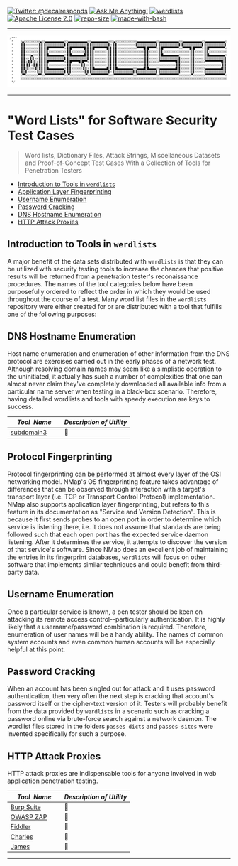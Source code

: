[![Twitter: @decalresponds](https://img.shields.io/badge/contact-@decalresponds-blue.svg)](https://twitter.com/decalresponds "@decalresponds")
[![Ask Me Anything!](https://img.shields.io/badge/Ask%20me-anything-1abc9c.svg)](https://github.com/decal/werdlists/issues/new "Ask Me Anything!")
[![werdlists](https://img.shields.io/badge/werd-lists-lightgrey.svg)](# "werdlists")
[![Apache License 2.0](https://img.shields.io/badge/license-Apache%202.0-blue.svg)](https://apache.org/licenses/LICENSE-2.0 "Apache License 2.0")
[![repo-size](https://img.shields.io/github/repo-size/decal/werdlists.svg)](# "repo-size")
[![made-with-bash](https://img.shields.io/badge/Made%20with-Bash-1f425f.svg)](https://gnu.org/software/bash/ "Made with Bash")

* * *
[![werdlists](logo.png)](# "Word Lists, Attack Strings, Miscellaneous Datasets and Collections of Proof-of-Concept Test Cases With a Collection of Tools for Penetration Testers")
* * *

# "Word Lists" for Software Security Test Cases

> Word lists, Dictionary Files, Attack Strings, Miscellaneous Datasets and Proof-of-Concept Test Cases With a Collection of Tools for Penetration Testers 

* <a href="#intro">Introduction to Tools in `werdlists`</a>
* <a href="#fingerprints">Application Layer Fingerprinting</a>
* <a href="#usernames">Username Enumeration</a>
* <a href="#passwords">Password Cracking</a>
* <a href="#hostnames">DNS Hostname Enumeration</a>
* <a href="#proxies">HTTP Attack Proxies</a>

## <a name="intro"></a>Introduction to Tools in `werdlists`  

A major benefit of the data sets distributed with `werdlists` is that they can be utilized with security testing tools to increase the chances
that positive results will be returned from a penetration tester's reconaissance procedures. The names of the tool categories below have been 
purposefully ordered to reflect the order in which they would be used throughout the course of a test. Many word list files in the `werdlists`
repository were either created for or are distributed with a tool that fulfills one of the following purposes:

## <a name="hostnames"></a>DNS Hostname Enumeration  

Host name enumeration and enumeration of other information from the DNS protocol are exercises carried out in the early phases of a network 
test. Although resolving domain names may seem like a simplistic operation to the uninitiated, it actually has such a number of complexities 
that one can almost never claim they've completely downloaded all available info from a particular name server when testing in a black-box
scenario. Therefore, having detailed wordlists and tools with speedy execution are keys to success.

|&nbsp;&nbsp;&nbsp;&nbsp;_Tool&nbsp;&nbsp;Name_&nbsp;&nbsp;&nbsp;&nbsp;| _Description of Utility_
|:----------------|---------------------------------------------------------------------------------------------------------------------------------------------------------------------------------------------------------------------------------------------
| [subdomain3](https://github.com/yanxiu0614/subdomain3) | :email:


## <a name="fingerprints"></a>Protocol Fingerprinting  

Protocol fingerprinting can be performed at almost every layer of the OSI networking model. NMap's OS fingerprinting feature takes advantage
of differences that can be observed through interaction with a target's transport layer (i.e. TCP or Transport Control Protocol) implementation.
NMap also supports application layer fingerprinting, but refers to this feature in its documentation as "Service and Version Detection". This is
because it first sends probes to an open port in order to determine which service is listening there, i.e. it does not assume that standards are
being followed such that each open port has the expected service daemon listening. After it determines the service, it attempts to discover the
version of that service's software. Since NMap does an excellent job of maintaining the entries in its fingerprint databases, `werdlists` will
focus on other software that implements similar techniques and could benefit from third-party data.

## <a name="usernames"></a>Username Enumeration  

Once a particular service is known, a pen tester should be keen on attacking its remote access control--particularly authentication. It is highly
likely that a username/password combination is required. Therefore, enumeration of user names will be a handy ability. The names of common system 
accounts and even common human accounts will be especially helpful at this point.

## <a name="passwords"></a>Password Cracking  

When an account has been singled out for attack and it uses password authentication, then very often the next step is cracking that account's
password itself or the cipher-text version of it. Testers will probably benefit from the data provided by `werdlists` in a scenario such as 
cracking a password online via brute-force search against a network daemon. The wordlist files stored in the folders `passes-dicts` and 
`passes-sites` were invented specifically for such a purpose.

## <a name="proxies"></a>HTTP Attack Proxies  

HTTP attack proxies are indispensable tools for anyone involved in web application penetration testing. 

|&nbsp;&nbsp;&nbsp;&nbsp;_Tool&nbsp;&nbsp;Name_&nbsp;&nbsp;&nbsp;&nbsp;| _Description of Utility_
|:----------------|---------------------------------------------------------------------------------------------------------------------------------------------------------------------------------------------------------------------------------------------
| [Burp Suite](https://portswigger.net) | :email:
| [OWASP ZAP](https://owasp.org "Zed Attack Proxy") | :art: 
| [Fiddler](https://telerik.com/fiddler) | :microscope: 
| [Charles](https://charlesproxy.com) | :door: 
| [James](https://github.com/james-proxy/james) | :scroll: 


* * *

